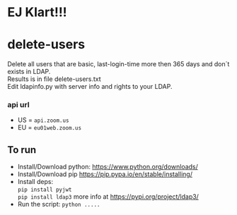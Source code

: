# EJ Klart!!!

# delete-users
Delete all users that are basic, last-login-time more then 365 days and don´t exists in LDAP.\
Results is in file delete-users.txt\
Edit ldapinfo.py with server info and rights to your LDAP.

### api url
* US = `api.zoom.us`
* EU = `eu01web.zoom.us`

## To run
* Install/Download python:
https://www.python.org/downloads/
* Install/Download pip
https://pip.pypa.io/en/stable/installing/
* Install deps:\
`pip install pyjwt`\
`pip install ldap3` more info at https://pypi.org/project/ldap3/
* Run the script:
`python .....`
